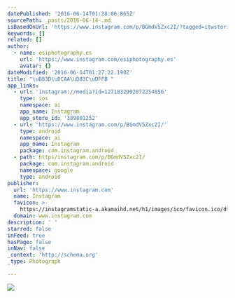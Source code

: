 ```yaml
---
datePublished: '2016-06-14T01:28:06.865Z'
sourcePath: _posts/2016-06-14-.md
isBasedOnUrl: 'https://www.instagram.com/p/BGmdV5Zxc2I/?tagged=itwstories'
keywords: []
related: []
author:
  - name: esiphotography.es
    url: 'https://www.instagram.com/esiphotography.es'
    avatar: {}
dateModified: '2016-06-14T01:27:22.190Z'
title: "\uD83D\uDCAA\uD83C\uDFFB "
app_links:
  - url: 'instagram://media?id=1271832992872254856'
    type: ios
    namespace: ai
    app_name: Instagram
    app_store_id: '389801252'
  - url: 'https://www.instagram.com/p/BGmdV5Zxc2I/'
    type: android
    namespace: ai
    app_name: Instagram
    package: com.instagram.android
  - path: https/instagram.com/p/BGmdV5Zxc2I/
    package: com.instagram.android
    namespace: google
    type: android
publisher:
  url: 'https://www.instagram.com'
  name: Instagram
  favicon: >-
    https://instagramstatic-a.akamaihd.net/h1/images/ico/favicon.ico/dfa85bb1fd63.ico
  domain: www.instagram.com
description: ' '
starred: false
inFeed: true
hasPage: false
inNav: false
_context: 'http://schema.org'
_type: Photograph

---
```

![ ](https://s3-us-west-2.amazonaws.com/the-grid-img/p/3b5cb768bb2f3dcf6c9a8f789cf0843cfc664cbc.jpg)